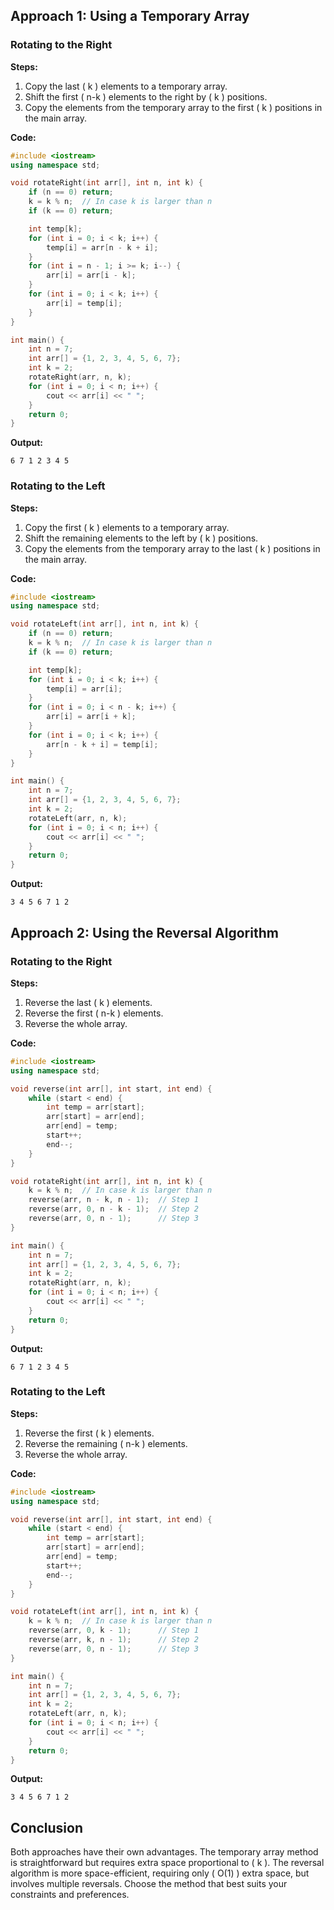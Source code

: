 ## Approach 1: Using a Temporary Array

### Rotating to the Right

**Steps:**

1. Copy the last \( k \) elements to a temporary array.
2. Shift the first \( n-k \) elements to the right by \( k \) positions.
3. Copy the elements from the temporary array to the first \( k \) positions in the main array.

**Code:**

```cpp
#include <iostream>
using namespace std;

void rotateRight(int arr[], int n, int k) {
    if (n == 0) return;
    k = k % n;  // In case k is larger than n
    if (k == 0) return;

    int temp[k];
    for (int i = 0; i < k; i++) {
        temp[i] = arr[n - k + i];
    }
    for (int i = n - 1; i >= k; i--) {
        arr[i] = arr[i - k];
    }
    for (int i = 0; i < k; i++) {
        arr[i] = temp[i];
    }
}

int main() {
    int n = 7;
    int arr[] = {1, 2, 3, 4, 5, 6, 7};
    int k = 2;
    rotateRight(arr, n, k);
    for (int i = 0; i < n; i++) {
        cout << arr[i] << " ";
    }
    return 0;
}
```

**Output:**

```plaintext
6 7 1 2 3 4 5
```

### Rotating to the Left

**Steps:**

1. Copy the first \( k \) elements to a temporary array.
2. Shift the remaining elements to the left by \( k \) positions.
3. Copy the elements from the temporary array to the last \( k \) positions in the main array.

**Code:**

```cpp
#include <iostream>
using namespace std;

void rotateLeft(int arr[], int n, int k) {
    if (n == 0) return;
    k = k % n;  // In case k is larger than n
    if (k == 0) return;

    int temp[k];
    for (int i = 0; i < k; i++) {
        temp[i] = arr[i];
    }
    for (int i = 0; i < n - k; i++) {
        arr[i] = arr[i + k];
    }
    for (int i = 0; i < k; i++) {
        arr[n - k + i] = temp[i];
    }
}

int main() {
    int n = 7;
    int arr[] = {1, 2, 3, 4, 5, 6, 7};
    int k = 2;
    rotateLeft(arr, n, k);
    for (int i = 0; i < n; i++) {
        cout << arr[i] << " ";
    }
    return 0;
}
```

**Output:**

```plaintext
3 4 5 6 7 1 2
```

## Approach 2: Using the Reversal Algorithm

### Rotating to the Right

**Steps:**

1. Reverse the last \( k \) elements.
2. Reverse the first \( n-k \) elements.
3. Reverse the whole array.

**Code:**

```cpp
#include <iostream>
using namespace std;

void reverse(int arr[], int start, int end) {
    while (start < end) {
        int temp = arr[start];
        arr[start] = arr[end];
        arr[end] = temp;
        start++;
        end--;
    }
}

void rotateRight(int arr[], int n, int k) {
    k = k % n;  // In case k is larger than n
    reverse(arr, n - k, n - 1);  // Step 1
    reverse(arr, 0, n - k - 1);  // Step 2
    reverse(arr, 0, n - 1);      // Step 3
}

int main() {
    int n = 7;
    int arr[] = {1, 2, 3, 4, 5, 6, 7};
    int k = 2;
    rotateRight(arr, n, k);
    for (int i = 0; i < n; i++) {
        cout << arr[i] << " ";
    }
    return 0;
}
```

**Output:**

```plaintext
6 7 1 2 3 4 5
```

### Rotating to the Left

**Steps:**

1. Reverse the first \( k \) elements.
2. Reverse the remaining \( n-k \) elements.
3. Reverse the whole array.

**Code:**

```cpp
#include <iostream>
using namespace std;

void reverse(int arr[], int start, int end) {
    while (start < end) {
        int temp = arr[start];
        arr[start] = arr[end];
        arr[end] = temp;
        start++;
        end--;
    }
}

void rotateLeft(int arr[], int n, int k) {
    k = k % n;  // In case k is larger than n
    reverse(arr, 0, k - 1);      // Step 1
    reverse(arr, k, n - 1);      // Step 2
    reverse(arr, 0, n - 1);      // Step 3
}

int main() {
    int n = 7;
    int arr[] = {1, 2, 3, 4, 5, 6, 7};
    int k = 2;
    rotateLeft(arr, n, k);
    for (int i = 0; i < n; i++) {
        cout << arr[i] << " ";
    }
    return 0;
}
```

**Output:**

```plaintext
3 4 5 6 7 1 2
```

## Conclusion

Both approaches have their own advantages. The temporary array method is straightforward but requires extra space proportional to \( k \). The reversal algorithm is more space-efficient, requiring only \( O(1) \) extra space, but involves multiple reversals. Choose the method that best suits your constraints and preferences.
